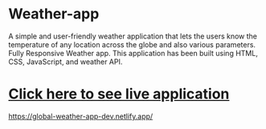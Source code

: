 # Weather-app
A simple and user-friendly weather application that lets the users know the temperature of any location across the globe and also various parameters. Fully Responsive Weather app. This application has been built using HTML, CSS, JavaScript, and weather API.

# <a href="https://global-weather-app-dev.netlify.app">Click here to see live application</a> 
https://global-weather-app-dev.netlify.app/
